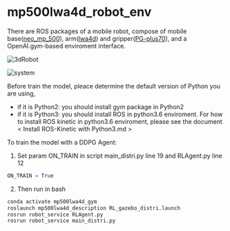 # mp500lwa4d_robot_env
There are ROS packages of a mobile robot, compose of mobile base([neo_mp_500](https://github.com/neobotix/neo_mp_500)), arm([lwa4d](https://github.com/ipa320/schunk_modular_robotics/tree/indigo_dev/schunk_description)) and gripper([PG-plus70](https://github.com/ShuJz/schunk_modular_robotics)), and a OpenAI.gym-based enviroment interface.

![3dRobot](https://github.com/ShuJz/mp500lwa4d_robot_env/blob/master/3dRobot.png)

![system](https://github.com/ShuJz/mp500lwa4d_robot_env/blob/master/system.png)

Before train the model, pleace determine the default version of Python you are using,

- if it is Python2: you should install gym package in Python2
- if it is Python3: you should install ROS in python3.6 enviroment. For how to install ROS kinetic in python3.6 enviroment, please see the document < Install ROS-Kinetic with Python3.md >



To train the model with a DDPG Agent:

1. Set param ON_TRAIN in script main_distri.py line 19 and RLAgent.py line 12
```python
ON_TRAIN = True
```
2. Then run in bash
````bash
conda activate mp500lwa4d_gym
roslaunch mp500lwa4d_description RL_gazebo_distri.launch
rosrun robot_service RLAgent.py
rosrun robot_service main_distri.py
````

